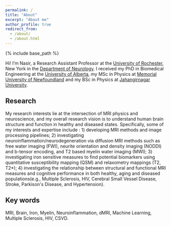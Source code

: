 ```yaml
---
permalink: /
title: "About"
excerpt: "About me"
author_profile: true
redirect_from: 
  - /about/
  - /about.html
---
```


{% include base_path %}

Hi! I’m Nasir, a Research Assistant Professor at the [University of Rochester](https://www.rochester.edu/), New York in the [Department of Neurology](https://www.urmc.rochester.edu/neurology.aspx). I received my PhD in Biomedical Engineering at the [University of Alberta](https://www.ualberta.ca/index.html), my MSc in Physics at [Memorial University of Newfoundland](https://www.mun.ca/) and my BSc in Physics at [Jahangirnagar University](https://www.juniv.edu/). 

## Research
My research interests lie at the intersection of MRI physics and neuroscience, and my overall research vision is to understand human brain structure and function in healthy and diseased states. Specifically, some of my interests and expertise include : 1) developing MRI methods and image processing pipelines; 2) investigating neuroinflammation/neurodegeneration via diffusion MRI methods such as free water imaging (FWI), neurite orientation and density imaging (NODDI) and b-tensor encoding, and T2 based myelin water imaging (MWI); 3) investigating iron sensitive measures to find potential biomarkers using quantitative susceptibility mapping (QSM) and relaxometry mappings (T2, T2*); 4) investigating the relationship between structural and functional MRI measures and cognitive performance in both healthy, aging and diseased populations(e.g., Multiple Sclerosis, HIV, Cerebral Small Vessel Disease, Stroke, Parkison's Disease, and Hypertension).

## Key words
MRI, Brain, Iron, Myelin, Neuroinflammation, dMRI, Machine Learning, Multiple Sclerosis, HIV, CSVD. 

